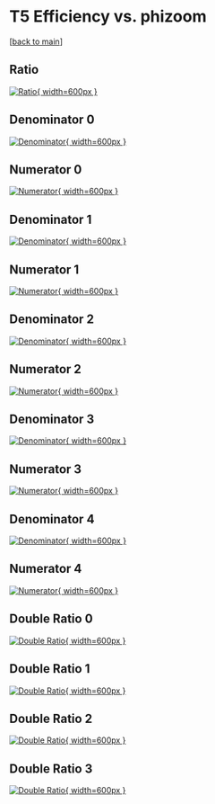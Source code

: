 # T5 Efficiency vs. phizoom

[[back to main](./)]



## Ratio

[![Ratio](../mtv/var/T5_loweta_11_-1_eff_phizoom.png){ width=600px }](../mtv/var/T5_loweta_11_-1_eff_phizoom.pdf)

## Denominator 0

[![Denominator](../mtv/den/T5_loweta_11_-1_eff_phizoom_den0.png){ width=600px }](../mtv/den/T5_loweta_11_-1_eff_phizoom_den0.pdf)

## Numerator 0

[![Numerator](../mtv/num/T5_loweta_11_-1_eff_phizoom_num0.png){ width=600px }](../mtv/num/T5_loweta_11_-1_eff_phizoom_num0.pdf)

## Denominator 1

[![Denominator](../mtv/den/T5_loweta_11_-1_eff_phizoom_den1.png){ width=600px }](../mtv/den/T5_loweta_11_-1_eff_phizoom_den1.pdf)

## Numerator 1

[![Numerator](../mtv/num/T5_loweta_11_-1_eff_phizoom_num1.png){ width=600px }](../mtv/num/T5_loweta_11_-1_eff_phizoom_num1.pdf)

## Denominator 2

[![Denominator](../mtv/den/T5_loweta_11_-1_eff_phizoom_den2.png){ width=600px }](../mtv/den/T5_loweta_11_-1_eff_phizoom_den2.pdf)

## Numerator 2

[![Numerator](../mtv/num/T5_loweta_11_-1_eff_phizoom_num2.png){ width=600px }](../mtv/num/T5_loweta_11_-1_eff_phizoom_num2.pdf)

## Denominator 3

[![Denominator](../mtv/den/T5_loweta_11_-1_eff_phizoom_den3.png){ width=600px }](../mtv/den/T5_loweta_11_-1_eff_phizoom_den3.pdf)

## Numerator 3

[![Numerator](../mtv/num/T5_loweta_11_-1_eff_phizoom_num3.png){ width=600px }](../mtv/num/T5_loweta_11_-1_eff_phizoom_num3.pdf)

## Denominator 4

[![Denominator](../mtv/den/T5_loweta_11_-1_eff_phizoom_den4.png){ width=600px }](../mtv/den/T5_loweta_11_-1_eff_phizoom_den4.pdf)

## Numerator 4

[![Numerator](../mtv/num/T5_loweta_11_-1_eff_phizoom_num4.png){ width=600px }](../mtv/num/T5_loweta_11_-1_eff_phizoom_num4.pdf)

## Double Ratio 0

[![Double Ratio](../mtv/ratio/T5_loweta_11_-1_eff_phizoom_ratio0.png){ width=600px }](../mtv/ratio/T5_loweta_11_-1_eff_phizoom_ratio0.pdf)

## Double Ratio 1

[![Double Ratio](../mtv/ratio/T5_loweta_11_-1_eff_phizoom_ratio1.png){ width=600px }](../mtv/ratio/T5_loweta_11_-1_eff_phizoom_ratio1.pdf)

## Double Ratio 2

[![Double Ratio](../mtv/ratio/T5_loweta_11_-1_eff_phizoom_ratio2.png){ width=600px }](../mtv/ratio/T5_loweta_11_-1_eff_phizoom_ratio2.pdf)

## Double Ratio 3

[![Double Ratio](../mtv/ratio/T5_loweta_11_-1_eff_phizoom_ratio3.png){ width=600px }](../mtv/ratio/T5_loweta_11_-1_eff_phizoom_ratio3.pdf)

